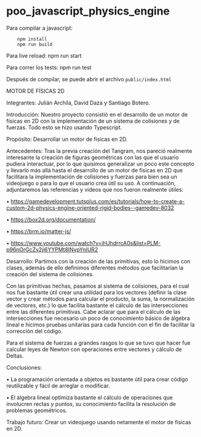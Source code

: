 # poo_javascript_physics_engine

Para compilar a javascript:

        npm install
        npm run build
        
Para live reload:
        npm run start
        
Para correr los tests:
        npm run test

Después de compilar, se puede abrir el archivo `public/index.html` 

MOTOR DE FÍSICAS 2D

Integrantes: Julián Archila, David Daza y Santiago Botero.

Introducción: Nuestro proyecto consistió en el desarrollo de un motor de físicas en 2D con la implementación de un sistema de colisiones y de fuerzas. Todo esto se hizo usando Typescript.

Propósito: Desarrollar un motor de físicas en 2D.

Antecedentes: Tras la previa creación del Tangram, nos pareció realmente interesante la creación de figuras geométricas con las que el usuario pudiera interactuar, por lo que quisimos generalizar un poco este concepto y llevarlo más allá hasta el desarrollo de un motor de físicas en 2D que facilitara la implementación de colisiones y fuerzas para bien sea un videojuego o para lo que el usuario crea útil su uso.
A continuación, adjuntaremos las referencias y videos que nos fueron realmente útiles:

•	https://gamedevelopment.tutsplus.com/es/tutorials/how-to-create-a-custom-2d-physics-engine-oriented-rigid-bodies--gamedev-8032

•	https://box2d.org/documentation/

•	https://brm.io/matter-js/

•	https://www.youtube.com/watch?v=iHJhdrrcA0s&list=PLM-p96nOrGcZv2ji6YYPMt8INypYnIUR2

Desarrollo: Partimos con la creación de las primitivas, esto lo hicimos con clases, además de ello definimos diferentes métodos que facilitarían la creación del sistema de colisiones. 

Con las primitivas hechas, pasamos al sistema de colisiones, para el cual nos fue bastante útil crear una utilidad para los vectores (definir la clase vector y crear métodos para calcular el producto, la suma, la normalización de vectores, etc.) lo que facilita bastante el cálculo de las intersecciones entre las diferentes primitivas. Cabe aclarar que para el cálculo de las intersecciones fue necesario un poco de conocimiento básico de álgebra lineal e hicimos pruebas unitarias para cada función con el fin de facilitar la corrección del código.

Para el sistema de fuerzas a grandes rasgos lo que se tuvo que hacer fue calcular leyes de Newton con operaciones entre vectores y cálculo de Deltas.

Conclusiones: 

•	La programación orientada a objetos es bastante útil para crear código reutilizable y fácil de arreglar o modificar.

•	El álgebra lineal optimiza bastante el cálculo de operaciones que involucren rectas y puntos, su conocimiento facilita la resolución de problemas   geométricos.

Trabajo	futuro: Crear un videojuego usando netamente el motor de físicas en 2D.	
